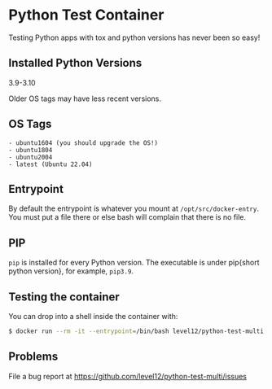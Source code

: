 # Python Test Container

Testing Python apps with tox and python versions has never been so easy!

## Installed Python Versions

3.9-3.10

Older OS tags may have less recent versions.

## OS Tags

    - ubuntu1604 (you should upgrade the OS!)
    - ubuntu1804
    - ubuntu2004
    - latest (Ubuntu 22.04)

## Entrypoint

By default the entrypoint is whatever you mount at `/opt/src/docker-entry`.
You must put a file there or else bash will complain that there is no file.

## PIP

`pip` is installed for every Python version. The executable is under pip{short
python version}, for example, `pip3.9`.

## Testing the container

You can drop into a shell inside the container with:

```sh
$ docker run --rm -it --entrypoint=/bin/bash level12/python-test-multi
```

## Problems

File a bug report at https://github.com/level12/python-test-multi/issues

